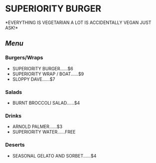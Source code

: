 <!DOCTYPE html>
<html>
  <head>
  </head>
  <body>
    <h1>SUPERIORITY BURGER</h1>
    <p>*EVERYTHING IS VEGETARIAN A LOT IS ACCIDENTALLY VEGAN JUST ASK!*</p>
    <h2><i>Menu</i></h2>
    <h3>Burgers/Wraps</h3>
    	<ul>
    		<li>SUPERIORITY BURGER......$6</li>
    		<li>SUPERIORITY WRAP / BOAT......$9</li>
    		<li>SLOPPY DAVE......$7</li>
    	</ul>
    <h3>Salads</h3>
    	<ul>
    		<li>BURNT BROCCOLI SALAD......$4</li>
    	</ul>
    <h3>Drinks</h3>
    	<ul>
    		<li>ARNOLD PALMER......$3</li>
    		<li>SUPERIORITY WATER......FREE</li>
    	</ul>
    <h3>Deserts</h3>
    	<ul>
    		<li>SEASONAL GELATO AND SORBET......$4</li>
    	</ul>
   </body>
